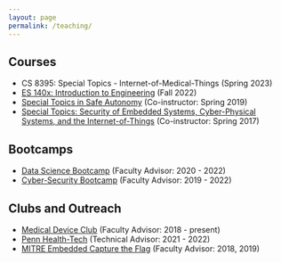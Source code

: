 ```yaml
---
layout: page
permalink: /teaching/
---
```



## Courses
- CS 8395: Special Topics - Internet-of-Medical-Things (Spring 2023)
- [ES 140x: Introduction to Engineering](https://engineering.vanderbilt.edu/ge/es140/) (Fall 2022)
- [Special Topics in Safe Autonomy](https://rtg.cis.upenn.edu/cis700-2019/index.html) (Co-instructor: Spring 2019)
- [Special Topics: Security of Embedded Systems, Cyber-Physical Systems, and the Internet-of-Things](https://rtg.cis.upenn.edu/cis700-002/) (Co-instructor: Spring 2017)


## Bootcamps
- [Data Science Bootcamp](https://bootcamp.sas.upenn.edu/data/) (Faculty Advisor: 2020 - 2022)
- [Cyber-Security Bootcamp](https://bootcamp.sas.upenn.edu/cybersecurity/) (Faculty Advisor: 2019 - 2022)


## Clubs and Outreach
- [Medical Device Club](https://rtg.cis.upenn.edu/meddevclub/) (Faculty Advisor: 2018 - present)
- [Penn Health-Tech](https://healthtech.upenn.edu/) (Technical Advisor: 2021 - 2022)
- [MITRE Embedded Capture the Flag](https://mitrecyberacademy.org/competitions/embedded/) (Faculty Advisor: 2018, 2019)
